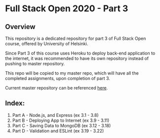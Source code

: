 # Full Stack Open 2020 - Part 3

## Overview
This repository is a dedicated repository for part 3 of Full Stack Open course, offered by University of Helsinki.

Since Part 3 of this course uses Heroku to deploy back-end application to the internet, it was recommended to have its own repository instead of pushing to master repository.

This repo will be copied to my master repo, which will have all the completed assignments, upon completion of part 3.

Current master repository can be referenced [here](https://github.com/ruikawahara/Fullstack_Open_2020).

## Index:
1. Part A - Node.js, and Express (ex 3.1 - 3.8)
2. Part B - Deploying App to Internet (ex 3.9 - 3.11)
3. Part C - Saving Data to MongoDB (ex 3.12 - 3.18)
4. Part D - Validation and ESLint (ex 3.19 - 3.22)


[comment]: # (Below should be uncommented when merging with main repo)

[comment]: # (For part 3, there may be issue with 3.10.
While everything for part 3 may still be in here, 
author will create new repo just for this part if
there are any issue with heroku depolyment.)